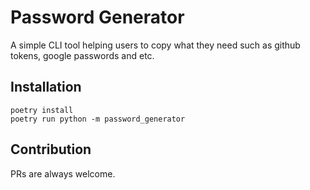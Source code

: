 # Password Generator
A simple CLI tool helping users to copy what they need such as github tokens, google passwords and etc. 

## Installation
```
poetry install
poetry run python -m password_generator
```

## Contribution
PRs are always welcome.
